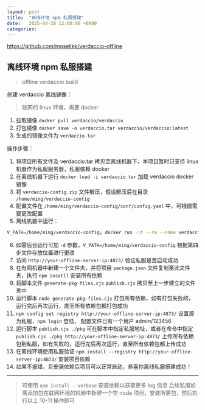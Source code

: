 ```yaml
---
layout: post
title:  "离线环境 npm 私服搭建"
date:   2025-04-28 12:00:00 +0800
categories: 
---
```


https://github.com/moselikk/verdaccio-offline

## 离线环境 npm 私服搭建 
> offline verdaccio build

创建 verdaccio 离线镜像：
> 联网的 linux 环境，需要 docker
1. 拉取镜像 `docker pull verdaccio/verdaccio`
2. 打包镜像 `docker save -o verdaccio.tar verdaccio/verdaccio:latest`
3. 生成的镜像文件为 `verdaccio.tar`

操作步骤：
1. 将项目所有文件及 verdaccio.tar 拷贝至离线机器下，本项目暂时只支持 linux 机器作为私服服务器，私服依赖 docker
2. 在离线机器下运行 `docker load -i verdaccio.tar` 加载 verdaccio docker 镜像
3. 将 `verdaccio-config.zip` 文件解压，假设解压后在目录 `/home/ming/verdaccio-config`
4. 配置文件在 `/home/ming/verdaccio-config/conf/config.yaml` 中，可根据需要更改配置
5. 离线机器中运行：
 ```bash
V_PATH=/home/ming/verdaccio-config; docker run -it --rm --name verdaccio   -p 4873:4873   -v $V_PATH/conf:/verdaccio/conf   -v $V_PATH/storage:/verdaccio/storage   -v $V_PATH/plugins:/verdaccio/plugins   verdaccio/verdaccio
```
6. 如需后台运行可加 `-d` 参数，`V_PATH=/home/ming/verdaccio-config` 根据第四步文件存放位置进行更改
7. 访问 `http://your-offline-server-ip:4873/` 验证私服是否启动成功
8. 在有网机器中新建一个文件夹，并将项目 `package.json` 文件复制至此文件夹，执行 `npm insatll` 安装所有依赖
9. 将脚本文件 `generate-pkg-files.cjs` `publish.cjs` 拷贝至上一步建立的文件夹中
10. 运行脚本 `node generate-pkg-files.cjs` 打包所有依赖，如有打包失败的，运行完后再次运行，直至所有依赖包都打包成功
11. `npm config set registry http://your-offline-server-ip:4873/` 设置源为私服，`npm login` 登陆， 配置文件已有一个用户 admin/123456
12. 运行脚本 `publish.cjs ./pkg` 可在脚本中指定私服地址，或者在命令中指定 `publish.cjs ./pkg http://your-offline-server-ip:4873/` 上传所有依赖包到私服，如有失败的，运行完后再次运行，直至所有依赖包都上传成功
13. 在离线环境使用私服验证 `npm install --registry http://your-offline-server-ip:4873/` 安装项目依赖
14. 如果不报错，且安装依赖后项目可以正常启动，恭喜你离线私服搭建成功！

---

> 可使用 `npm install --verbose` 安装依赖以获取更多 log 信息
> 后续私服如需添加包在联网环境的机器中新建一个空 node 项目，安装所需包，然后执行以上 10-11 操作即可
